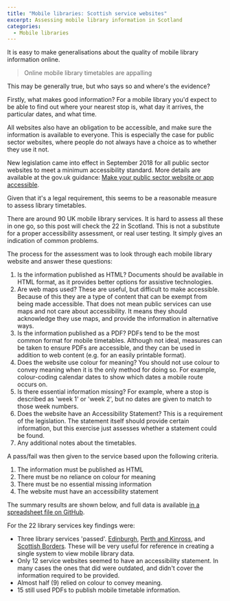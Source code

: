 ```yaml
---
title: "Mobile libraries: Scottish service websites"
excerpt: Assessing mobile library information in Scotland
categories:
  - Mobile libraries
---
```


It is easy to make generalisations about the quality of mobile library information online.

> Online mobile library timetables are appalling

This may be generally true, but who says so and where's the evidence?

Firstly, what makes good information? For a mobile library you'd expect to be able to find out where your nearest stop is, what day it arrives, the particular dates, and what time. 

All websites also have an obligation to be accessible, and make sure the information is available to everyone. This is especially the case for public sector websites, where people do not always have a choice as to whether they use it not.

New legislation came into effect in September 2018 for all public sector websites to meet a minimum accessibility standard. More details are available at the gov.uk guidance: [Make your public sector website or app accessible](https://www.gov.uk/guidance/accessibility-requirements-for-public-sector-websites-and-apps).

Given that it's a legal requirement, this seems to be a reasonable measure to assess library timetables.

There are around 90 UK mobile library services. It is hard to assess all these in one go, so this post will check the 22 in Scotland. This is not a substitute for a proper accessibility assessment, or real user testing. It simply gives an indication of common problems.

The process for the assessment was to look through each mobile library website and answer these questions:

1. Is the information published as HTML? Documents should be available in HTML format, as it provides better options for assistive technologies.
2. Are web maps used? These are useful, but difficult to make accessible. Because of this they are a type of content that can be exempt from being made accessible. That does not mean public services can use maps and not care about accessibility. It means they should acknowledge they use maps, and provide the information in alternative ways.
3. Is the information published as a PDF? PDFs tend to be the most common format for mobile timetables. Although not ideal, measures can be taken to ensure PDFs are accessible, and they can be used in addition to web content (e.g. for an easily printable format).
4. Does the website use colour for meaning? You should not use colour to convey meaning when it is the only method for doing so. For example, colour-coding calendar dates to show which dates a mobile route occurs on.
5. Is there essential information missing? For example, where a stop is described as 'week 1' or 'week 2', but no dates are given to match to those week numbers.
6. Does the website have an Accessibility Statement? This is a requirement of the legislation. The statement itself should provide certain information, but this exercise just assesses whether a statement could be found.
7. Any additional notes about the timetables.

A pass/fail was then given to the service based upon the following criteria.

1. The information must be published as HTML 
2. There must be no reliance on colour for meaning
3. There must be no essential missing information
4. The website must have an accessibility statement

The summary results are shown below, and full data is available [in a spreadsheet file on GitHub](https://github.com/LibrariesHacked/mobilelibraries-data/blob/master/organisations_scotland.csv).

For the 22 library services key findings were:

- Three library services 'passed'. [Edinburgh](http://www.culturepk.org.uk/libraries/services-in-the-community/mobile-library-service), [Perth and Kinross](http://www.culturepk.org.uk/libraries/services-in-the-community/mobile-library-service), and [Scottish Borders](https://www.scotborders.gov.uk/mobilelibrary). These will be very useful for reference in creating a single system to view mobile library data.
- Only 12 service websites seemed to have an accessibility statement. In many cases the ones that did were outdated, and didn't cover the information required to be provided.
- Almost half (9) relied on colour to convey meaning.
- 15 still used PDFs to publish mobile timetable information.

<div class="container"><table class="cell-border" id="tblscottishmobiles"></table></div>